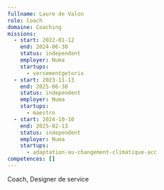 ```yaml
---
fullname: Laure de Valon
role: Coach
domaine: Coaching
missions:
  - start: 2022-01-12
    end: 2024-06-30
    status: independent
    employer: Numa
    startups:
      - versementgetorix
  - start: 2023-11-13
    end: 2025-06-30
    status: independent
    employer: Numa
    startups:
      - maestro
  - start: 2024-10-10
    end: 2025-02-13
    status: independent
    employer: Numa
    startups:
      - adaptation-au-changement-climatique-acc
competences: []
---
```


Coach, Designer de service

